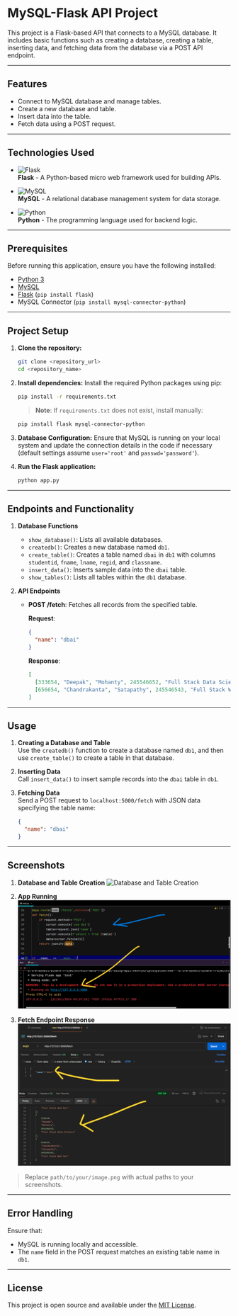 
# MySQL-Flask API Project

This project is a Flask-based API that connects to a MySQL database. It includes basic functions such as creating a database, creating a table, inserting data, and fetching data from the database via a POST API endpoint.

---

## Features

- Connect to MySQL database and manage tables.
- Create a new database and table.
- Insert data into the table.
- Fetch data using a POST request.

---

## Technologies Used

- ![Flask](https://img.shields.io/badge/Flask-000000?style=for-the-badge&logo=flask&logoColor=white)  
  **Flask** - A Python-based micro web framework used for building APIs.

- ![MySQL](https://img.shields.io/badge/MySQL-4479A1?style=for-the-badge&logo=mysql&logoColor=white)  
  **MySQL** - A relational database management system for data storage.

- ![Python](https://img.shields.io/badge/Python-3776AB?style=for-the-badge&logo=python&logoColor=white)  
  **Python** - The programming language used for backend logic.

---

## Prerequisites

Before running this application, ensure you have the following installed:
- [Python 3](https://www.python.org/downloads/)
- [MySQL](https://dev.mysql.com/downloads/)
- [Flask](https://flask.palletsprojects.com/en/2.0.x/installation/) (`pip install flask`)
- MySQL Connector (`pip install mysql-connector-python`)

---

## Project Setup

1. **Clone the repository:**
   ```bash
   git clone <repository_url>
   cd <repository_name>
   ```

2. **Install dependencies:**
   Install the required Python packages using pip:
   ```bash
   pip install -r requirements.txt
   ```
   > **Note**: If `requirements.txt` does not exist, install manually:
   ```bash
   pip install flask mysql-connector-python
   ```

3. **Database Configuration:**
   Ensure that MySQL is running on your local system and update the connection details in the code if necessary (default settings assume `user='root'` and `passwd='password'`).

4. **Run the Flask application:**
   ```bash
   python app.py
   ```

---

## Endpoints and Functionality

1. **Database Functions**

   - `show_database()`: Lists all available databases.
   - `createdb()`: Creates a new database named `db1`.
   - `create_table()`: Creates a table named `dbai` in `db1` with columns `studentid`, `fname`, `lname`, `regid`, and `classname`.
   - `insert_data()`: Inserts sample data into the `dbai` table.
   - `show_tables()`: Lists all tables within the `db1` database.

2. **API Endpoints**

   - **POST /fetch**: Fetches all records from the specified table.

     **Request**:  
     ```json
     {
       "name": "dbai"
     }
     ```

     **Response**:
     ```json
     [
       [333654, "Deepak", "Mohanty", 245546652, "Full Stack Data Science"],
       [656654, "Chandrakanta", "Satapathy", 245546543, "Full Stack Web Dev"]
     ]
     ```

---

## Usage

1. **Creating a Database and Table**  
   Use the `createdb()` function to create a database named `db1`, and then use `create_table()` to create a table in that database.

2. **Inserting Data**  
   Call `insert_data()` to insert sample records into the `dbai` table in `db1`.

3. **Fetching Data**  
   Send a POST request to `localhost:5000/fetch` with JSON data specifying the table name:
   ```json
   {
     "name": "dbai"
   }
   ```

---

## Screenshots

1. **Database and Table Creation**
   ![Database and Table Creation](path/to/your/database-creation-image.png)

1. **App Running**
   ![Data Insertion](https://github.com/Deepak8260/fetch-data-from-sql-using-api/blob/main/images/app%20running.png)

2. **Fetch Endpoint Response**
   ![Fetch Response](https://github.com/Deepak8260/fetch-data-from-sql-using-api/blob/main/images/fetching.png)

> Replace `path/to/your/image.png` with actual paths to your screenshots.

---

## Error Handling

Ensure that:
- MySQL is running locally and accessible.
- The `name` field in the POST request matches an existing table name in `db1`.

---

## License

This project is open source and available under the [MIT License](LICENSE).
